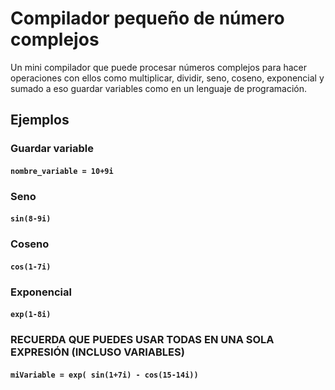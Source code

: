 # Compilador pequeño de número complejos

Un mini compilador que puede procesar números complejos para hacer operaciones con ellos como multiplicar, dividir, seno, coseno, exponencial y sumado a eso guardar
variables como en un lenguaje de programación.

## Ejemplos

### Guardar variable

#### ``nombre_variable = 10+9i``

### Seno

#### ``sin(8-9i)``

### Coseno 

#### ``cos(1-7i)``

### Exponencial

#### ``exp(1-8i)``

### RECUERDA QUE PUEDES USAR TODAS EN UNA SOLA EXPRESIÓN (INCLUSO VARIABLES)

#### ``miVariable = exp( sin(1+7i) - cos(15-14i))``




